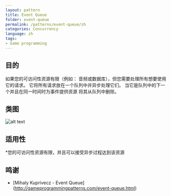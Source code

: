 ```yaml
---
layout: pattern
title: Event Queue
folder: event-queue
permalink: /patterns/event-queue/zh
categories: Concurrency
language: zh
tags:
- Game programming
---
```


## 目的
如果您的可访问性资源有限（例如：
音频或数据库），但您需要处理所有想要使用它的请求。
它将所有请求放在一个队列中并异步处理它们。
当它是队列中的下一个并且在同一时间时为事件提供资源
将其从队列中删除。
## 类图
![alt text](./etc/model.png "Event Queue")

## 适用性
*您的可访问性资源有限，并且可以接受异步过程达到该资源


## 鸣谢

* [Mihaly Kuprivecz - Event Queue] (http://gameprogrammingpatterns.com/event-queue.html)
